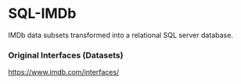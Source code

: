 # SQL-IMDb
IMDb data subsets transformed into a relational SQL server database. 


### Original Interfaces (Datasets)
https://www.imdb.com/interfaces/
